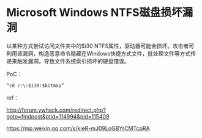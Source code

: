 # Microsoft Windows NTFS磁盘损坏漏洞

以某种方式尝试访问文件夹中的$i30 NTFS属性，驱动器可能会损坏。攻击者可利用该漏洞，构造恶意命令隐藏在Windows快捷方式文件，批处理文件等方式传递来触发漏洞，导致文件系统索引损坏的硬盘错误。

PoC：


```
“cd c:\:$i30:$bitmap”
```

ref：

http://forum.ywhack.com/redirect.php?goto=findpost&ptid=114994&pid=115409

https://mp.weixin.qq.com/s/kieR-mJ09LoGBYrCMTcpRA